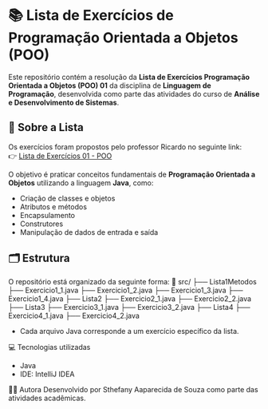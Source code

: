 # 📚 Lista de Exercícios de Programação Orientada a Objetos (POO)

Este repositório contém a resolução da **Lista de Exercícios Programação Orientada a Objetos (POO) 01** da disciplina de **Linguagem de Programação**, desenvolvida como parte das atividades do curso de **Análise e Desenvolvimento de Sistemas**.

## 📄 Sobre a Lista

Os exercícios foram propostos pelo professor Ricardo no seguinte link:  
👉 [Lista de Exercícios 01 - POO](https://ricardotecpro.github.io/modulo_04_poo_java/lista_exercicios_01)

O objetivo é praticar conceitos fundamentais de **Programação Orientada a Objetos** utilizando a linguagem **Java**, como:
- Criação de classes e objetos
- Atributos e métodos
- Encapsulamento
- Construtores
- Manipulação de dados de entrada e saída

## 🗂️ Estrutura

O repositório está organizado da seguinte forma:
📁 src/
├── Lista1Metodos
    ├── Exercicio1_1.java
    ├── Exercicio1_2.java
    ├── Exercicio1_3.java
    ├── Exercicio1_4.java
├── Lista2
    ├── Exercicio2_1.java
    ├── Exercicio2_2.java
├── Lista3
    ├── Exercicio3_1.java
    ├── Exercicio3_2.java
├── Lista4
    ├── Exercicio4_1.java
    ├── Exercicio4_2.java

- Cada arquivo Java corresponde a um exercício específico da lista.

💻 Tecnologias utilizadas
- Java
- IDE: IntelliJ IDEA 

👩‍🎓 Autora
Desenvolvido por Sthefany Aaparecida de Souza como parte das atividades acadêmicas.



    

